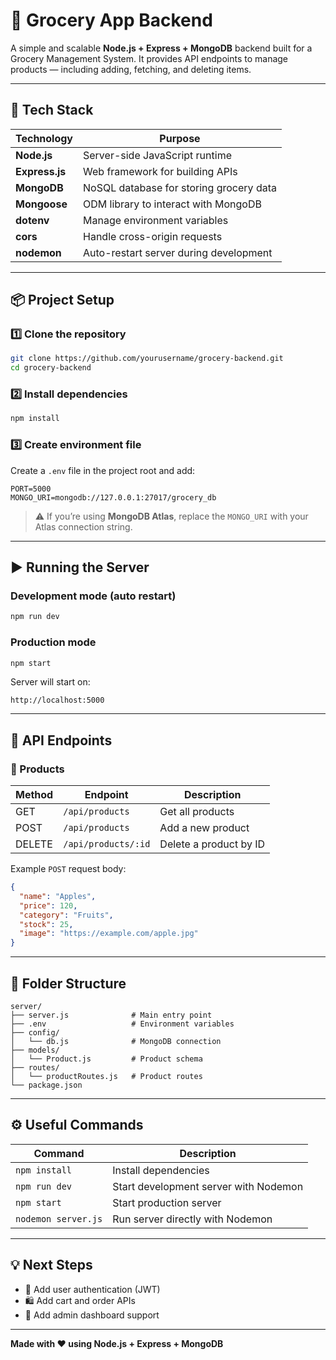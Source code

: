 # 🛒 Grocery App Backend

A simple and scalable **Node.js + Express + MongoDB** backend built for a Grocery Management System.
It provides API endpoints to manage products — including adding, fetching, and deleting items.

---

## 🚀 Tech Stack

| Technology     | Purpose                                 |
| -------------- | --------------------------------------- |
| **Node.js**    | Server-side JavaScript runtime          |
| **Express.js** | Web framework for building APIs         |
| **MongoDB**    | NoSQL database for storing grocery data |
| **Mongoose**   | ODM library to interact with MongoDB    |
| **dotenv**     | Manage environment variables            |
| **cors**       | Handle cross-origin requests            |
| **nodemon**    | Auto-restart server during development  |

---

## 📦 Project Setup

### 1️⃣ Clone the repository

```bash
git clone https://github.com/yourusername/grocery-backend.git
cd grocery-backend
```

### 2️⃣ Install dependencies

```bash
npm install
```

### 3️⃣ Create environment file

Create a `.env` file in the project root and add:

```
PORT=5000
MONGO_URI=mongodb://127.0.0.1:27017/grocery_db
```

> ⚠️ If you’re using **MongoDB Atlas**, replace the `MONGO_URI` with your Atlas connection string.

---

## ▶️ Running the Server

### Development mode (auto restart)

```bash
npm run dev
```

### Production mode

```bash
npm start
```

Server will start on:

```
http://localhost:5000
```

---

## 🧩 API Endpoints

### 🔹 Products

| Method | Endpoint            | Description            |
| ------ | ------------------- | ---------------------- |
| GET    | `/api/products`     | Get all products       |
| POST   | `/api/products`     | Add a new product      |
| DELETE | `/api/products/:id` | Delete a product by ID |

Example `POST` request body:

```json
{
  "name": "Apples",
  "price": 120,
  "category": "Fruits",
  "stock": 25,
  "image": "https://example.com/apple.jpg"
}
```

---

## 🧠 Folder Structure

```
server/
├── server.js              # Main entry point
├── .env                   # Environment variables
├── config/
│   └── db.js              # MongoDB connection
├── models/
│   └── Product.js         # Product schema
├── routes/
│   └── productRoutes.js   # Product routes
└── package.json
```

---

## ⚙️ Useful Commands

| Command             | Description                           |
| ------------------- | ------------------------------------- |
| `npm install`       | Install dependencies                  |
| `npm run dev`       | Start development server with Nodemon |
| `npm start`         | Start production server               |
| `nodemon server.js` | Run server directly with Nodemon      |

---

## 💡 Next Steps

* 🔐 Add user authentication (JWT)
* 🛍️ Add cart and order APIs
* 🧾 Add admin dashboard support

---

**Made with ❤️ using Node.js + Express + MongoDB**
